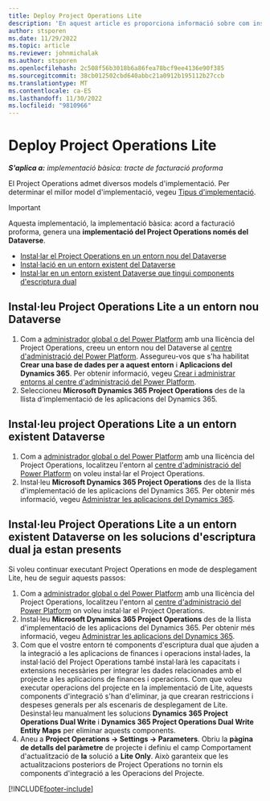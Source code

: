 ```yaml
---
title: Deploy Project Operations Lite
description: 'En aquest article es proporciona informació sobre com instal·lar la implementació bàsica del Project Operations: acord a facturació proforma.'
author: stsporen
ms.date: 11/29/2022
ms.topic: article
ms.reviewer: johnmichalak
ms.author: stsporen
ms.openlocfilehash: 2c508f56b3018b6a86fea78bcf9ee4136e90f385
ms.sourcegitcommit: 38cb012502cbd640abbc21a0912b195112b27ccb
ms.translationtype: MT
ms.contentlocale: ca-ES
ms.lasthandoff: 11/30/2022
ms.locfileid: "9810966"
---
```

# <a name="deploy-project-operations-lite"></a>Deploy Project Operations Lite

_**S'aplica a:** implementació bàsica: tracte de facturació proforma_



El Project Operations admet diversos models d'implementació. Per determinar el millor model d'implementació, vegeu [Tipus d'implementació](determine-deployment-type.md).


> [!IMPORTANT]
> Aquesta implementació, la implementació bàsica: acord a facturació proforma, genera una **implementació del Project Operations només del Dataverse**.

- [Instal·lar el Project Operations en un entorn nou del Dataverse](#new)
- [Instal·lació en un entorn existent del Dataverse](#existing)
- [Instal·lar en un entorn existent Dataverse que tingui components d'escriptura dual](#existingdw)



## <a name="install-project-operations-lite-to-a-new-dataverse-environment"></a><a name="new"></a> Instal·leu Project Operations Lite a un entorn nou Dataverse 

1. Com a [administrador global o del Power Platform](/power-platform/admin/global-service-administrators-can-administer-without-license) amb una llicència del Project Operations, creeu un entorn nou del Dataverse al [centre d'administració del Power Platform](https://admin.powerplatform.com). Assegureu-vos que s'ha habilitat **Crear una base de dades per a aquest entorn** i **Aplicacions del Dynamics 365**. Per obtenir informació, vegeu [Crear i administrar entorns al centre d'administració del Power Platform](/power-platform/admin/create-environment#create-an-environment-in-the-power-platform-admin-center).
1. Seleccioneu **Microsoft Dynamics 365 Project Operations** des de la llista d'implementació de les aplicacions del Dynamics 365.


## <a name="install-project-operations-lite-to-an-existing-dataverse-environment"></a><a name="existing"></a> Instal·leu project Operations Lite a un entorn existent Dataverse  
1. Com a [administrador global o del Power Platform](/power-platform/admin/global-service-administrators-can-administer-without-license) amb una llicència del Project Operations, localitzeu l'entorn al [centre d'administració del Power Platform](https://admin.powerplatform.com) on voleu instal·lar el Project Operations.
1. Instal·leu **Microsoft Dynamics 365 Project Operations** des de la llista d'implementació de les aplicacions del Dynamics 365. Per obtenir més informació, vegeu [Administrar les aplicacions del Dynamics 365](/power-platform/admin/manage-apps).

## <a name="install-project-operations-lite-to-an-existing-dataverse-environment-where-dual-write-solutions-are-already-present"></a><a name="existingdw"></a> Instal·leu Project Operations Lite a un entorn existent Dataverse on les solucions d'escriptura dual ja estan presents

Si voleu continuar executant Project Operations en mode de desplegament Lite, heu de seguir aquests passos:

1. Com a [administrador global o del Power Platform](/power-platform/admin/global-service-administrators-can-administer-without-license) amb una llicència del Project Operations, localitzeu l'entorn al [centre d'administració del Power Platform](https://admin.powerplatform.com) on voleu instal·lar el Project Operations.
1. Instal·leu **Microsoft Dynamics 365 Project Operations** des de la llista d'implementació de les aplicacions del Dynamics 365. Per obtenir més informació, vegeu [Administrar les aplicacions del Dynamics 365](/power-platform/admin/manage-apps).
1. Com que el vostre entorn té components d'escriptura dual que ajuden a la integració a les aplicacions de finances i operacions instal·lades, la instal·lació del Project Operations també instal·larà les capacitats i extensions necessàries per integrar les dades relacionades amb el projecte a les aplicacions de finances i operacions. Com que voleu executar operacions del projecte en la implementació de Lite, aquests components d'integració s'han d'eliminar, ja que crearan restriccions i despeses generals per als escenaris de desplegament de Lite. Desinstal·leu manualment les solucions **Dynamics 365 Project Operations Dual Write** i **Dynamics 365 Project Operations Dual Write Entity Maps** per eliminar aquests components.
1. Aneu a **Project Operations -> Settings -> Parameters**. Obriu la **pàgina de detalls del paràmetre** de projecte i definiu el camp Comportament d'actualització de **la** solució a **Lite Only**. Això garanteix que les actualitzacions posteriors de Project Operations no tornin els components d'integració a les Operacions del Projecte.  

[!INCLUDE[footer-include](../includes/footer-banner.md)]
